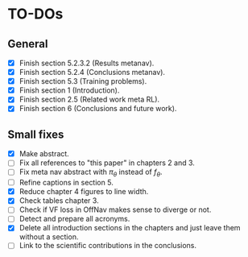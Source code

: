 # TO-DOs

## General

- [x] Finish section 5.2.3.2 (Results metanav).
- [x] Finish section 5.2.4 (Conclusions metanav).
- [x] Finish section 5.3 (Training problems).
- [x] Finish section 1 (Introduction).
- [x] Finish section 2.5 (Related work meta RL).
- [x] Finish section 6 (Conclusions and future work).

## Small fixes

- [x] Make abstract.
- [ ] Fix all references to "this paper" in chapters 2 and 3.
- [ ] Fix meta nav abstract with $\pi_\theta$ instead of $f_\theta$.
- [ ] Refine captions in section 5.
- [x] Reduce chapter 4 figures to line width.
- [x] Check tables chapter 3.
- [ ] Check if VF loss in OffNav makes sense to diverge or not.
- [ ] Detect and prepare all acronyms.
- [x] Delete all introduction sections in the chapters and just leave them without a section.
- [ ] Link to the scientific contributions in the conclusions.